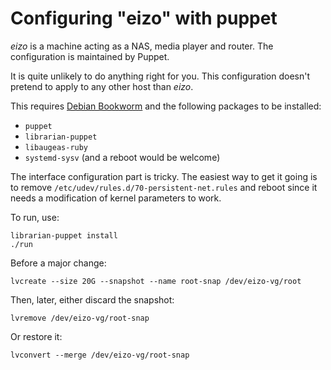 Configuring "eizo" with puppet
==============================

*eizo* is a machine acting as a NAS, media player and router. The
 configuration is maintained by Puppet.

It is quite unlikely to do anything right for you. This configuration
doesn't pretend to apply to any other host than *eizo*.

This requires [Debian Bookworm][] and the following packages to be
installed:

 - `puppet`
 - `librarian-puppet`
 - `libaugeas-ruby`
 - `systemd-sysv` (and a reboot would be welcome)

The interface configuration part is tricky. The easiest way to get it
going is to remove `/etc/udev/rules.d/70-persistent-net.rules` and
reboot since it needs a modification of kernel parameters to work.

To run, use:

    librarian-puppet install
    ./run

[Debian Bookworm]: https://www.debian.org/releases/bookworm/

Before a major change:

```
lvcreate --size 20G --snapshot --name root-snap /dev/eizo-vg/root
```

Then, later, either discard the snapshot:

```
lvremove /dev/eizo-vg/root-snap
```

Or restore it:

```
lvconvert --merge /dev/eizo-vg/root-snap
```
